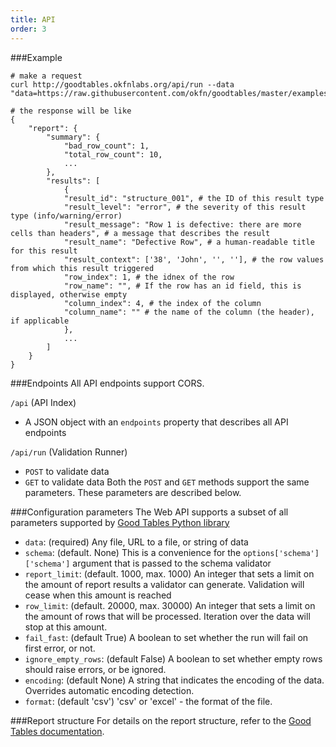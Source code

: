```yaml
---
title: API
order: 3
---
```


###Example

~~~
# make a request
curl http://goodtables.okfnlabs.org/api/run --data "data=https://raw.githubusercontent.com/okfn/goodtables/master/examples/row_limit_structure.csv&schema=https://raw.githubusercontent.com/okfn/goodtables/master/examples/test_schema.json"

# the response will be like
{
    "report": {
        "summary": {
            "bad_row_count": 1,
            "total_row_count": 10,
            ...
        },
        "results": [
            {
            "result_id": "structure_001", # the ID of this result type
            "result_level": "error", # the severity of this result type (info/warning/error)
            "result_message": "Row 1 is defective: there are more cells than headers", # a message that describes the result
            "result_name": "Defective Row", # a human-readable title for this result
            "result_context": ['38', 'John', '', ''], # the row values from which this result triggered
            "row_index": 1, # the idnex of the row
            "row_name": "", # If the row has an id field, this is displayed, otherwise empty
            "column_index": 4, # the index of the column
            "column_name": "" # the name of the column (the header), if applicable
            },
            ...
        ]
    }
}
~~~
      
###Endpoints
All API endpoints support CORS.

`/api` (API Index)
 
 * A JSON object with an `endpoints` property that describes all API endpoints

`/api/run` (Validation Runner)
 
 * `POST` to validate data
 * `GET` to validate data
Both the `POST` and `GET` methods support the same parameters. These parameters are described below.

###Configuration parameters
The Web API supports a subset of all parameters supported by [Good Tables Python library](http://goodtables.readthedocs.org/en/latest/)

 * `data`: (required) Any file, URL to a file, or string of data
 * `schema`: (default. None) This is a convenience for the `options['schema']['schema']` argument that is passed to the schema validator
 * `report_limit`: (default. 1000, max. 1000) An integer that sets a limit on the amount of report results a validator can generate. Validation will cease when this amount is reached
 * `row_limit`: (default. 20000, max. 30000) An integer that sets a limit on the amount of rows that will be processed. Iteration over the data will stop at this amount.
 * `fail_fast`: (default True) A boolean to set whether the run will fail on first error, or not.
 * `ignore_empty_rows`: (default False) A boolean to set whether empty rows should raise errors, or be ignored.
 * `encoding`: (default None) A string that indicates the encoding of the data. Overrides automatic encoding detection.
 * `format`: (default 'csv') 'csv' or 'excel' - the format of the file.

###Report structure
For details on the report structure, refer to the [Good Tables documentation](http://goodtables.readthedocs.org/en/latest/reports.html).
